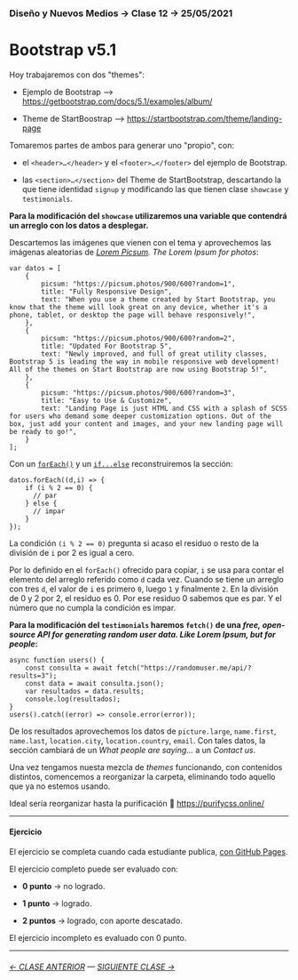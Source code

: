 ### Diseño y Nuevos Medios → Clase 12 → 25/05/2021

# Bootstrap v5.1

Hoy trabajaremos con dos "themes":

- Ejemplo de Bootstrap --> https://getbootstrap.com/docs/5.1/examples/album/

- Theme de StartBoostrap --> https://startbootstrap.com/theme/landing-page

Tomaremos partes de ambos para generar uno "propio", con:

- el `<header>…</header>` y el `<footer>…</footer>` del ejemplo de Bootstrap.

- las `<section>…</section>` del Theme de StartBootstrap, descartando la que tiene identidad `signup` y modificando las que tienen clase `showcase` y `testimonials`.

**Para la modificación del `showcase` utilizaremos una variable que contendrá un arreglo con los datos a desplegar.**

Descartemos las imágenes que vienen con el tema y aprovechemos las imágenas aleatorias de *[Lorem Picsum](https://picsum.photos/). The Lorem Ipsum for photos*:

```
var datos = [
    {
        picsum: "https://picsum.photos/900/600?random=1",
        title: "Fully Responsive Design",
        text: "When you use a theme created by Start Bootstrap, you know that the theme will look great on any device, whether it's a phone, tablet, or desktop the page will behave responsively!",
    },
    {
        picsum: "https://picsum.photos/900/600?random=2",
        title: "Updated For Bootstrap 5",
        text: "Newly improved, and full of great utility classes, Bootstrap 5 is leading the way in mobile responsive web development! All of the themes on Start Bootstrap are now using Bootstrap 5!",
    },
    {
        picsum: "https://picsum.photos/900/600?random=3",
        title: "Easy to Use & Customize",
        text: "Landing Page is just HTML and CSS with a splash of SCSS for users who demand some deeper customization options. Out of the box, just add your content and images, and your new landing page will be ready to go!",
    }
];

```

Con un [`forEach()`](https://developer.mozilla.org/es/docs/Web/JavaScript/Reference/Global_Objects/Array/forEach) y un [`if...else`](https://developer.mozilla.org/es/docs/Web/JavaScript/Reference/Statements/if...else) reconstruiremos la sección:

```
datos.forEach((d,i) => {
    if (i % 2 == 0) {
      // par
    } else {
      // impar
    }
});
```

La condición `(i % 2 == 0)` pregunta si acaso el residuo o resto de la división de `i` por 2 es igual a cero. 

Por lo definido en el `forEach()` ofrecido para copiar, `i` se usa para contar el elemento del arreglo referido como `d` cada vez. Cuando se tiene un arreglo con tres `d`, el valor de `i` es primero `0`, luego `1` y finalmente `2`. En la división de 0 y 2 por 2, el residuo es 0. Por ese residuo 0 sabemos que es par. Y el número que no cumpla la condición es impar.

**Para la modificación del `testimonials` haremos `fetch()` de una *free, open-source API for generating random user data. Like Lorem Ipsum, but for people*:**

```
async function users() {
    const consulta = await fetch("https://randomuser.me/api/?results=3");
    const data = await consulta.json();
    var resultados = data.results;
    console.log(resultados);
}
users().catch((error) => console.error(error));
```
De los resultados aprovechemos los datos de `picture.large`, `name.first`, `name.last`, `location.city`, `location.country`, `email`. Con tales datos, la sección cambiará de un *What people are saying...* a un *Contact us*.

Una vez tengamos nuesta mezcla de *themes* funcionando, con contenidos distintos, comencemos a reorganizar la carpeta, eliminando todo aquello que ya no estemos usando.

Ideal sería reorganizar hasta la purificación :pray: https://purifycss.online/

- - - - - - - 

#### Ejercicio

El ejercicio se completa cuando cada estudiante publica, [con GitHub Pages](https://docs.github.com/es/free-pro-team@latest/github/working-with-github-pages/configuring-a-publishing-source-for-your-github-pages-site).

El ejercicio completo puede ser evaluado con:

- **0 punto** → no logrado.

- **1 punto** → logrado.

- **2 puntos** → logrado, con aporte descatado.

El ejercicio incompleto es evaluado con 0 punto.

- - - - - - - 

###### [← CLASE ANTERIOR](https://github.com/profesorfaco/dno037-2022/tree/main/clase-11) — [SIGUIENTE CLASE →](https://github.com/profesorfaco/dno037-2022/tree/main/clase-13)
